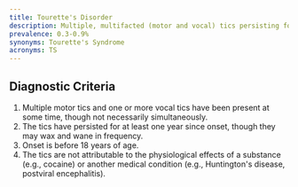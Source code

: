 ```yaml
---
title: Tourette's Disorder
description: Multiple, multifacted (motor and vocal) tics persisting for over one year. 
prevalence: 0.3-0.9%
synonyms: Tourette's Syndrome
acronyms: TS
---
```


## Diagnostic Criteria
1. Multiple motor tics and one or more vocal tics have been present at some time, though not necessarily simultaneously.  
2. The tics have persisted for at least one year since onset, though they may wax and wane in frequency.  
3. Onset is before 18 years of age.  
4. The tics are not attributable to the physiological effects of a substance (e.g., cocaine) or another medical condition (e.g., Huntington's disease, postviral encephalitis).  